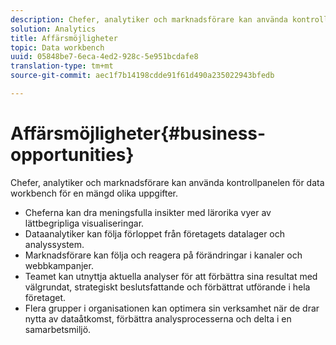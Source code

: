 ```yaml
---
description: Chefer, analytiker och marknadsförare kan använda kontrollpanelen för data workbench för en mängd olika uppgifter.
solution: Analytics
title: Affärsmöjligheter
topic: Data workbench
uuid: 05848be7-6eca-4ed2-928c-5e951bcdafe8
translation-type: tm+mt
source-git-commit: aec1f7b14198cdde91f61d490a235022943bfedb

---
```



# Affärsmöjligheter{#business-opportunities}

Chefer, analytiker och marknadsförare kan använda kontrollpanelen för data workbench för en mängd olika uppgifter.

* Cheferna kan dra meningsfulla insikter med lärorika vyer av lättbegripliga visualiseringar.
* Dataanalytiker kan följa förloppet från företagets datalager och analyssystem.
* Marknadsförare kan följa och reagera på förändringar i kanaler och webbkampanjer.
* Teamet kan utnyttja aktuella analyser för att förbättra sina resultat med välgrundat, strategiskt beslutsfattande och förbättrat utförande i hela företaget.
* Flera grupper i organisationen kan optimera sin verksamhet när de drar nytta av dataåtkomst, förbättra analysprocesserna och delta i en samarbetsmiljö.


